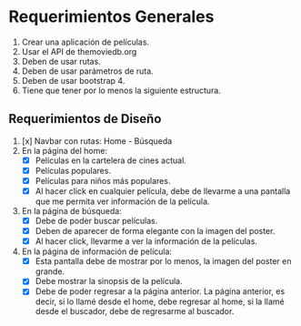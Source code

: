# Requerimientos Generales

1. Crear una aplicación de películas.
2. Usar el API de themoviedb.org
3. Deben de usar rutas.
4. Deben de usar parámetros de ruta.
5. Deben de usar bootstrap 4.
6. Tiene que tener por lo menos la siguiente estructura.

## Requerimientos de Diseño

1. [x] Navbar con rutas: Home - Búsqueda
2. En la página del home:
    * [x] Películas en la cartelera de cines actual.
    * [x] Películas populares.
    * [x] Películas para niños más populares.
    * [x] Al hacer click en cualquier película, debe de llevarme a una pantalla que me permita ver información de la película.
3. En la página de búsqueda:
    * [x] Debe de poder buscar películas.
    * [x] Deben de aparecer de forma elegante con la imagen del poster.
    * [x] Al hacer click, llevarme a ver la información de la películas.
4. En la página de información de película:
    * [x] Esta pantalla debe de mostrar por lo menos, la imagen del poster en grande.
    * [x] Debe mostrar la sinopsis de la película.
    * [x] Debe de poder regresar a la página anterior. La página anterior, es decir, si lo llamé desde el home, debe regresar al home, si la llamé desde el buscador, debe de regresarme al buscador.
